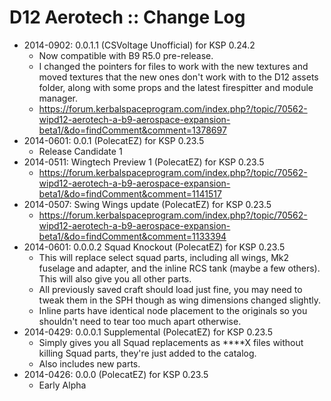 # D12 Aerotech :: Change Log

* 2014-0902: 0.0.1.1 (CSVoltage Unofficial) for KSP 0.24.2
	+ Now compatible with B9 R5.0 pre-release.
	+ I changed the pointers for files to work with the new textures and moved textures that the new ones don't work with to the D12 assets folder, along with some props and the latest firespitter and module manager.
	+ https://forum.kerbalspaceprogram.com/index.php?/topic/70562-wipd12-aerotech-a-b9-aerospace-expansion-beta1/&do=findComment&comment=1378697
* 2014-0601: 0.0.1 (PolecatEZ) for KSP 0.23.5
	+ Release Candidate 1
* 2014-0511: Wingtech Preview 1 (PolecatEZ) for KSP 0.23.5
	+ https://forum.kerbalspaceprogram.com/index.php?/topic/70562-wipd12-aerotech-a-b9-aerospace-expansion-beta1/&do=findComment&comment=1141517
* 2014-0507: Swing Wings update (PolecatEZ) for KSP 0.23.5
	+ https://forum.kerbalspaceprogram.com/index.php?/topic/70562-wipd12-aerotech-a-b9-aerospace-expansion-beta1/&do=findComment&comment=1133394
* 2014-0601: 0.0.0.2 Squad Knockout (PolecatEZ) for KSP 0.23.5
	+ This will replace select squad parts, including all wings, Mk2 fuselage and adapter, and the inline RCS tank (maybe a few others). This will also give you all other parts.
	+ All previously saved craft should load just fine, you may need to tweak them in the SPH though as wing dimensions changed slightly.
	+ Inline parts have identical node placement to the originals so you shouldn't need to tear too much apart otherwise.
* 2014-0429: 0.0.0.1 Supplemental (PolecatEZ) for KSP 0.23.5
	+ Simply gives you all Squad replacements as ****X files without killing Squad parts, they're just added to the catalog.
	+ Also includes new parts.
* 2014-0426: 0.0.0 (PolecatEZ) for KSP 0.23.5
	+ Early Alpha
